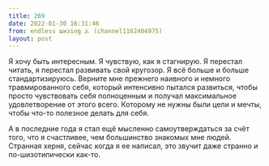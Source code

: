 ```yaml
---
title: 269
date: 2022-01-30 16:31:46
from: endless шизing ⍼ (channel1162404975)
layout: post
---
```


Я хочу быть интересным. Я чувствую, как я стагнирую. Я перестал читать, я перестал развивать свой кругозор. Я всё больше и больше стандартизируюсь. Верните мне прежнего наивного и немного травмированного себя, который интенсивно пытался развиться, чтобы просто чувствовать себя полноценным и получал максимальное удовлетворение от этого всего. Которому не нужны были цели и мечты, чтобы что-то полезное делать для себя.

А в последние года я стал ещё мысленно самоутверждаться за счёт того, что я счастливее, чем большинство знакомых мне людей. Странная херня, сейчас когда я ее написал, это звучит даже странно и по-шизотипически как-то.
